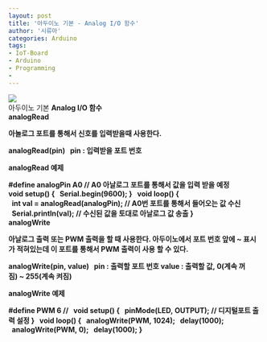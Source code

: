 ```yaml
---
layout: post
title: '아두이노 기본 - Analog I/O 함수'
author: '시류아'
categories: Arduino
tags:
- IoT-Board
- Arduino
- Programming
-
---
```



<script> location.href='https://cafe.naver.com/develoid/776062' ; </script>

<div>
 <div>
  <img src="https://dthumb-phinf.pstatic.net/?src=%22http%3A%2F%2Fblogfiles.naver.net%2FMjAxNzAxMThfMzEg%2FMDAxNDg0NzA0Njg4MzAz.VWtKvbqVQ_kKZEOPMnL-JVOtsOcVXNDRwFEVUQnoiEEg.OR6WkRiQ21_kcqV1_wE9f9oFZ0alrIDO_UNWf8TISf0g.JPEG.searphiel9%2Farduino_logo.jpg%22&amp;type=cafe_wa740">
 </div>
</div>
<div>
 <div>
  <div>
   아두이노 기본
   <b>Analog I/O 함수
  </div>
 </div>
</div>
<div>
 <div>
  <div>
   analogRead
  </div>
 </div>
</div>
<div>
 <p>아놀로그 포트를 통해서 신호를 입력받을때 사용한다.</p>
</div>
<div>
 <div>
  <div>
   analogRead(pin)
   <b>&nbsp;
   <b>pin&nbsp;:&nbsp;입력받을&nbsp;포트&nbsp;번호
  </div>
 </div>
</div>
<div>
 <p><span></span>analogRead&nbsp;예제</p>
</div>
<div>
 <div>
  <div>
   #define&nbsp;analogPin&nbsp;A0&nbsp;//&nbsp;A0&nbsp;아날로그&nbsp;포트를&nbsp;통해서&nbsp;값을&nbsp;입력&nbsp;받을&nbsp;예정
   <b>&nbsp;
   <b>void&nbsp;setup()&nbsp;{
   <b>&nbsp;&nbsp;Serial.begin(9600);
   <b>}
   <b>&nbsp;
   <b>void&nbsp;loop()&nbsp;{
   <b>&nbsp;&nbsp;int&nbsp;val&nbsp;=&nbsp;analogRead(analogPin);&nbsp;//&nbsp;A0번&nbsp;포트를&nbsp;통해서&nbsp;들어오는&nbsp;값&nbsp;수신
   <b>&nbsp;&nbsp;Serial.println(val);&nbsp;//&nbsp;수신된&nbsp;값을&nbsp;토대로&nbsp;아날로그&nbsp;값&nbsp;송출
   <b>}
  </div>
 </div>
</div>
<div>
 <div>
  <div></div>
 </div>
</div>
<div>
 <div>
  <div>
   analogWrite
  </div>
 </div>
</div>
<div>
 <p>아날로그 출력 또는 PWM 출력을 할 때 사용한다. 아두이노에서 포트 번호 앞에 ~ 표시가 적혀있는데 이 포트를 통해서 PWM 출력이 사용 할 수 있다.</p>
</div>
<div>
 <div>
  <div>
   analogWrite(pin,&nbsp;value)
   <b>&nbsp;
   <b>pin&nbsp;:&nbsp;출력할&nbsp;포트&nbsp;번호
   <b>value&nbsp;:&nbsp;출력할&nbsp;값,&nbsp;0(계속&nbsp;꺼짐)&nbsp;~&nbsp;255(계속&nbsp;켜짐)
  </div>
 </div>
</div>
<div>
 <p>analogWrite&nbsp;예제</p>
</div>
<div>
 <div>
  <div>
   #define&nbsp;PWM&nbsp;6&nbsp;//
   <b>&nbsp;
   <b>void&nbsp;setup()&nbsp;{
   <b>&nbsp;&nbsp;pinMode(LED,&nbsp;OUTPUT);&nbsp;//&nbsp;디지털포트&nbsp;출력&nbsp;설정
   <b>}
   <b>&nbsp;
   <b>void&nbsp;loop()&nbsp;{
   <b>&nbsp;&nbsp;analogWrite(PWM,&nbsp;1024);
   <b>&nbsp;&nbsp;delay(1000);
   <b>&nbsp;&nbsp;analogWrite(PWM,&nbsp;0);
   <b>&nbsp;&nbsp;delay(1000);
   <b>}
  </div>
 </div>
</div>
<div>
 <p></p>
</div>
